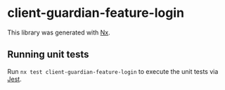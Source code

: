 # client-guardian-feature-login

This library was generated with [Nx](https://nx.dev).

## Running unit tests

Run `nx test client-guardian-feature-login` to execute the unit tests via [Jest](https://jestjs.io).
